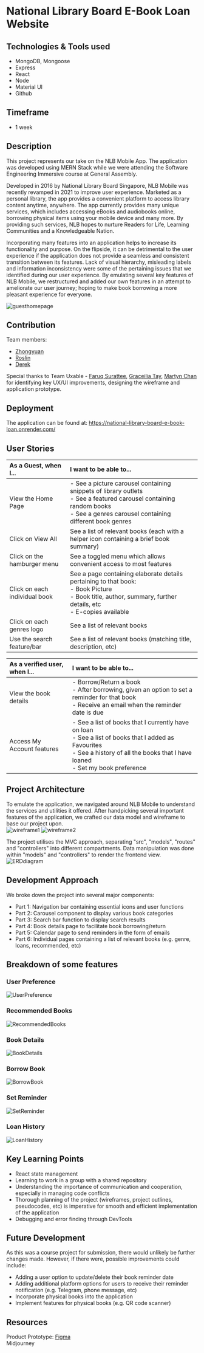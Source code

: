 # National Library Board E-Book Loan Website

## Technologies & Tools used
  - MongoDB, Mongoose
  - Express
  - React
  - Node
  - Material UI
  - Github

## Timeframe
  - 1 week

## Description
This project represents our take on the NLB Mobile App. The application was developed using MERN Stack while we were attending the Software Engineering Immersive course at General Assembly.

Developed in 2016 by National Library Board Singapore, NLB Mobile was recently revamped in 2021 to improve user experience. Marketed as a personal library, the app provides a convenient platform to access library content anytime, anywhere. The app currently provides many unique services, which includes accessing eBooks and audiobooks online, borrowing physical items using your mobile device and many more. By providing such services, NLB hopes to nurture Readers for Life, Learning Communities and a Knowledgeable Nation. 

Incorporating many features into an application helps to increase its functionality and purpose. On the flipside, it can be detrimental to the user experience if the application does not provide a seamless and consistent transition between its features. Lack of visual hierarchy, misleading labels and information inconsistency were some of the pertaining issues that we identified during our user experience. By emulating several key features of NLB Mobile, we restructured and added our own features in an attempt to ameliorate our user journey; hoping to make book borrowing a more pleasant experience for everyone.

![guesthomepage](https://i.ibb.co/cth9Jxk/guesthomepage.jpg)

## Contribution
Team members:
  - [Zhongyuan](https://github.com/mazyuan85)
  - [Roslin](https://github.com/roscxn)
  - [Derek](https://github.com/derekpoh)

Special thanks to Team Uxable - [Faruq Surattee](https://www.linkedin.com/in/faruqkhansurattee/), [Graceilia Tay](https://www.linkedin.com/in/graceilia-t/), [Martyn Chan](https://www.linkedin.com/in/martynchan/) for identifying key UX/UI improvements, designing the wireframe and application prototype.


## Deployment
The application can be found at: https://national-library-board-e-book-loan.onrender.com/


## User Stories
| As a Guest, when I...                    |  I want to be able to...                
| :--------------------------------------- |:-----------------------------------------------|       
| View the Home Page                       |  - See a picture carousel containing snippets of library outlets<br>- See a featured carousel containing random books<br>- See a genres carousel containing different book genres
| Click on View All                        |  See a list of relevant books (each with a helper icon containing a brief book summary)
| Click on the hamburger menu              |  See a toggled menu which allows convenient access to most features
| Click on each individual book            |  See a page containing elaborate details pertaining to that book:<br>- Book Picture<br>- Book title, author, summary, further details, etc<br>- E-copies available
| Click on each genres logo                |  See a list of relevant books
| Use the search feature/bar               |  See a list of relevant books (matching title, description, etc) 

| As a verified user, when I...            |  I want to be able to...                
| :--------------------------------------- |:-----------------------------------------------|   
| View the book details                    |  - Borrow/Return a book<br>- After borrowing, given an option to set a reminder for that book<br>- Receive an email when the reminder date is due
| Access My Account features               |  - See a list of books that I currently have on loan<br>- See a list of books that I added as Favourites<br>- See a history of all the books that I have loaned<br>- Set my book preference 


## Project Architecture
To emulate the application, we navigated around NLB Mobile to understand the services and utilities it offered. After handpicking several important features of the application, we crafted our data model and wireframe to base our project upon.
<br/>
![wireframe1](https://i.ibb.co/kcPsfvh/wireframe2.jpg)
![wireframe2](https://i.ibb.co/sWBnjNC/wireframe3.jpg)

The project utilises the MVC approach, separating "src", "models", "routes" and "controllers" into different compartments. Data manipulation was done within "models" and "controllers" to render the frontend view.
![ERDdiagram](https://i.ibb.co/pPg8h9b/photo-6165525944429819088-w.jpg)

## Development Approach
We broke down the project into several major components:
 - Part 1: Navigation bar containing essential icons and user functions
 - Part 2: Carousel component to display various book categories
 - Part 3: Search bar function to display search results
 - Part 4: Book details page to facilitate book borrowing/return
 - Part 5: Calendar page to send reminders in the form of emails
 - Part 6: Individual pages containing a list of relevant books (e.g. genre, loans, recommended, etc)


## Breakdown of some features

### User Preference
![UserPreference](https://i.ibb.co/L6vcJKw/userpreferencespage.jpg)

### Recommended Books
![RecommendedBooks](https://i.ibb.co/c1PMwDP/recommendedpage.jpg)

### Book Details
![BookDetails](https://i.ibb.co/Jr11bWF/userbookdetails.jpg)

### Borrow Book
![BorrowBook](https://i.ibb.co/chKS9mg/borrowbookpopup.jpg)

### Set Reminder
![SetReminder](https://i.ibb.co/3YJcX0N/reminderpage.jpg)

### Loan History
![LoanHistory](https://i.ibb.co/vzG3R3f/userloanhistory.jpg)


## Key Learning Points
  - React state management
  - Learning to work in a group with a shared repository
  - Understanding the importance of communication and cooperation, especially in managing code conflicts
  - Thorough planning of the project (wireframes, project outlines, pseudocodes, etc) is imperative for smooth and efficient implementation of the application
  - Debugging and error finding through DevTools


## Future Development
As this was a course project for submission, there would unlikely be further changes made. However, if there were, possible improvements could include:
  - Adding a user option to update/delete their book reminder date
  - Adding additional platform options for users to receive their reminder notification (e.g. Telegram, phone message, etc)
  - Incorporate physical books into the application
  - Implement features for physical books (e.g. QR code scanner)


## Resources
Product Prototype: <a href="https://www.figma.com/proto/9qtRTFaMeLcVNzjBH9eAiL/UXDI-P3-NLB?node-id=403-12614&scali%20ng=scale-down&page-id=1%3A3&starting-point-node-id=116%3A7022">Figma</a><br/>
Midjourney
